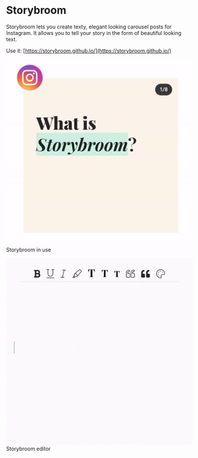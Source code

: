 # Storybroom


Storybroom lets you create texty, elegant looking carousel posts for Instagram. It allows you to tell your story in the form of beautiful looking text.

Use it: [https://storybroom.github.io/](https://storybroom.github.io/)

![Storybroom Instagram screenshot](https://raw.githubusercontent.com/storybroom/storybroom.github.io/master/crop.gif)
Storybroom in use

![Storybroom editor](https://raw.githubusercontent.com/storybroom/storybroom.github.io/master/editor-storybroom.gif)
Storybroom editor
